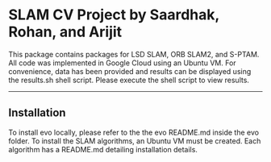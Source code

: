 # SLAM CV Project by Saardhak, Rohan, and Arijit

This package contains packages for LSD SLAM, ORB SLAM2, and S-PTAM. All code was implemented in Google Cloud using an Ubuntu VM. For convenience, data has been provided and results can be displayed using the results.sh shell script. Please execute the shell script to view results. 

---

## Installation 

To install evo locally, please refer to the the evo README.md inside the evo folder. To install the SLAM algorithms, an Ubuntu VM must be created. Each algorithm has a README.md detailing installation details.
